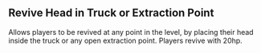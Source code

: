 ## Revive Head in Truck or Extraction Point
Allows players to be revived at any point in the level, by placing their head inside the truck or any open extraction point.
Players revive with 20hp.



